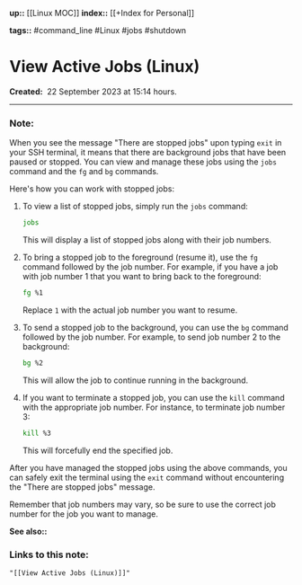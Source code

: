 **up::** [[Linux MOC]]
**index::** [[+Index for Personal]]
 

**tags::** #command_line #Linux #jobs #shutdown

# View Active Jobs (Linux)

**Created:**  22 September 2023 at  15:14 hours.

___
### Note:
When you see the message "There are stopped jobs" upon typing `exit` in your SSH terminal, it means that there are background jobs that have been paused or stopped. You can view and manage these jobs using the `jobs` command and the `fg` and `bg` commands.

Here's how you can work with stopped jobs:

1. To view a list of stopped jobs, simply run the `jobs` command:

   ```bash
   jobs
   ```

   This will display a list of stopped jobs along with their job numbers.

2. To bring a stopped job to the foreground (resume it), use the `fg` command followed by the job number. For example, if you have a job with job number 1 that you want to bring back to the foreground:

   ```bash
   fg %1
   ```

   Replace `1` with the actual job number you want to resume.

3. To send a stopped job to the background, you can use the `bg` command followed by the job number. For example, to send job number 2 to the background:

   ```bash
   bg %2
   ```

   This will allow the job to continue running in the background.

4. If you want to terminate a stopped job, you can use the `kill` command with the appropriate job number. For instance, to terminate job number 3:

   ```bash
   kill %3
   ```

   This will forcefully end the specified job.

After you have managed the stopped jobs using the above commands, you can safely exit the terminal using the `exit` command without encountering the "There are stopped jobs" message.

Remember that job numbers may vary, so be sure to use the correct job number for the job you want to manage.


**See also::** 

### Links to this note:
```query
"[[View Active Jobs (Linux)]]"
```

